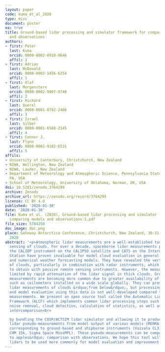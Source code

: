 ```yaml
---
layout: paper
code: kuma_et_al_2020
type: misc
document: poster
oa: true
title: Ground-based lidar processing and simulator framework for comparing models
  and observations
authors:
- first: Peter
  last: Kuma
  orcid: 0000-0002-0910-8646
  affil: 1
- first: Adrian
  last: McDonald
  orcid: 0000-0002-1456-6254
  affil: 1
- first: Olaf
  last: Morgenstern
  orcid: 0000-0002-9967-9740
  affil: 2
- first: Richard
  last: Querel
  orcid: 0000-0001-8792-2486
  affil: 3
- first: Israel
  last: Silber
  orcid: 0000-0001-6588-2145
  affil: 4
- first: Connor J.
  last: Flynn
  orcid: 0000-0002-9182-6531
  affil: 5
affils:
- University of Canterbury, Christchurch, New Zealand
- NIWA, Wellington, New Zealand
- NIWA, Lauder, New Zealand
- Department of Meteorology and Atmospheric Science, Pennsylvania State University,
  PA, USA
- School of Meteorology, University of Oklahoma, Norman, OK, USA
doi: 10.5281/zenodo.3764299
archive: Zenodo
archive_url: https://zenodo.org/record/3764299
license: CC BY 4.0
published: '2020-01-30'
date: '2020-01-30'
file: Kuma et al. (2020), Ground-based lidar processing and simulator framework for
  comparing models and observations-1.pdf
file_size: 5784250
doc_image: doc.png
place: Gateway Antarctica Conference, Christchurch, New Zealand, 30-31 January
  2020
abstract: '<p>Atmospheric lidar measurements are a well-established tool for remote
  sensing of clouds. For over a decade, spaceborne lidar measurements produced by
  the CALIOP instrument on the CALIPSO satellite and CATS on the International Space
  Station have proven invaluable for model cloud evaluation in general circulation
  and numerical weather forecasting models. They have revealed the vertical structure
  of clouds, particularly in combination with radar instruments, which is impossible
  to obtain with passive remote sensing instruments. However, the measurements are
  limited by rapid attenuation of the lidar signal in thick clouds. Ground-based lidar
  measurements are becoming more common due to greater availability of instruments
  such as ceilometers installed on a wide scale globally. They can provide much needed
  lidar measurements of clouds &rdquo;from below&rdquo;, but processing of lidar data
  and model evaluation using this data is not well-developed compared to satellite
  measurements. We present an open source tool called the Automatic Lidar and Ceilometer
  Framework (ALCF) which implements common lidar processing steps such as resampling,
  noise removal, cloud detection, calculation of statistics, as well as model&mdash;observation
  intercomparison<br>

  by bundling the COSP/ACTSIM lidar simulator and allowing it to produce &rdquo;curtain&rdquo;
  lidar pseudo-measurements from model output of various models (MERRA-2, AMPS, CMIP5)
  corresponding to ground-based and shipborne instruments (Vaisala CL31, CL51, Lufft
  CHM 15k, Sigma Space MiniMPL). These pseudo-measurements can be compared in an &rdquo;apples
  to apples&rdquo; comparison with observations. We hope this tool will enable ground-based
  lidars to be used more commonly for model evaluation and improvement efforts.</p>'
---
```

